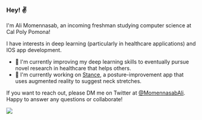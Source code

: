### Hey! ✌️
I'm Ali Momennasab, an incoming freshman studying computer science at Cal Poly Pomona! 

I have interests in deep learning (particularly in healthcare applications) and IOS app development.

- 🤖 I'm currently improving my deep learning skills to eventually pursue novel research in healthcare that helps others.
- 🧘 I'm currently working on [Stance](https://github.com/alimomennasab/Stance), a posture-improvement app that uses augmented reality to suggest neck stretches.

If you want to reach out, please DM me on Twitter at [@MomennasabAli](https://twitter.com/MomennasabAli). Happy to answer any questions or collaborate!

![](https://komarev.com/ghpvc/?username=alimomennasasb&color=blue)



<!--
**alimomennasab/alimomennasab** is a ✨ _special_ ✨ repository because its `README.md` (this file) appears on your GitHub profile.

Here are some ideas to get you started:

- 🔭 I’m currently working on ...
- 🌱 I’m currently learning ...
- 👯 I’m looking to collaborate on ...
- 🤔 I’m looking for help with ...
- 💬 Ask me about ...
- 📫 How to reach me: ...
- 😄 Pronouns: ...
- ⚡ Fun fact: ...
-->
